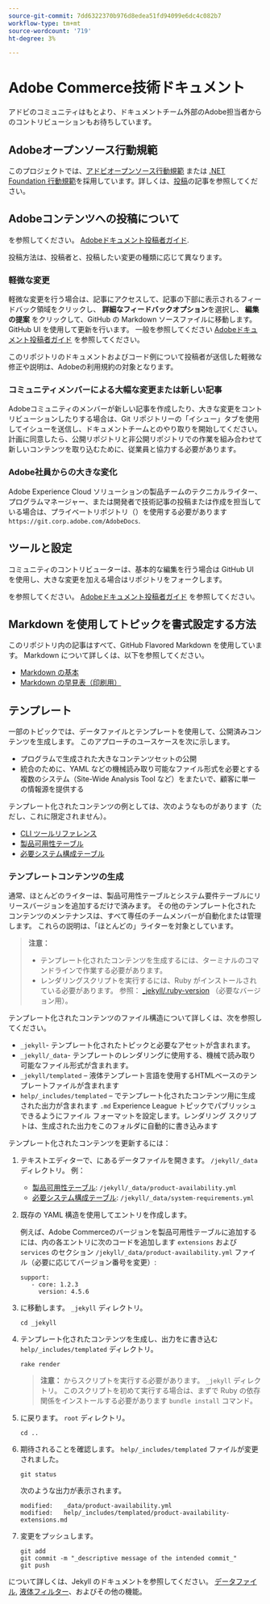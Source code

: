 ```yaml
---
source-git-commit: 7dd6322370b976d8edea51fd94099e6dc4c082b7
workflow-type: tm+mt
source-wordcount: '719'
ht-degree: 3%

---
```

# Adobe Commerce技術ドキュメント

アドビのコミュニティはもとより、ドキュメントチーム外部のAdobe担当者からのコントリビューションもお待ちしています。

## Adobeオープンソース行動規範

このプロジェクトでは、[アドビオープンソース行動規範](code-of-conduct.md) または [.NET Foundation 行動規範](https://dotnetfoundation.org/code-of-conduct)を採用しています。詳しくは、[投稿](contributing.md)の記事を参照してください。

## Adobeコンテンツへの投稿について

を参照してください。 [Adobeドキュメント投稿者ガイド](https://experienceleague.adobe.com/docs/contributor/contributor-guide/introduction.html).

投稿方法は、投稿者と、投稿したい変更の種類に応じて異なります。

### 軽微な変更

軽微な変更を行う場合は、記事にアクセスして、記事の下部に表示されるフィードバック領域をクリックし、 **詳細なフィードバックオプション**&#x200B;を選択し、 **編集の提案** をクリックして、GitHub の Markdown ソースファイルに移動します。 GitHub UI を使用して更新を行います。 一般を参照してください [Adobeドキュメント投稿者ガイド](https://experienceleague.adobe.com/docs/contributor/contributor-guide/introduction.html) を参照してください。

このリポジトリのドキュメントおよびコード例について投稿者が送信した軽微な修正や説明は、Adobeの利用規約の対象となります。

### コミュニティメンバーによる大幅な変更または新しい記事

Adobeコミュニティのメンバーが新しい記事を作成したり、大きな変更をコントリビューションしたりする場合は、Git リポジトリーの「イシュー」タブを使用してイシューを送信し、ドキュメントチームとのやり取りを開始してください。 計画に同意したら、公開リポジトリと非公開リポジトリでの作業を組み合わせて新しいコンテンツを取り込むために、従業員と協力する必要があります。

<!--
If you submit a pull request with significant changes to documentation and code examples, you'll see a message in the pull request asking you to submit an online contribution license agreement (CLA). We need you to complete the online form before we can review your pull request.
-->

### Adobe社員からの大きな変化

Adobe Experience Cloud ソリューションの製品チームのテクニカルライター、プログラムマネージャー、または開発者で技術記事の投稿または作成を担当している場合は、プライベートリポジトリ（）を使用する必要があります `https://git.corp.adobe.com/AdobeDocs`.

<!--Employees from other parts of the Adobe world should use the public repo for minor updates.-->

## ツールと設定

コミュニティのコントリビューターは、基本的な編集を行う場合は GitHub UI を使用し、大きな変更を加える場合はリポジトリをフォークします。

を参照してください。 [Adobeドキュメント投稿者ガイド](https://experienceleague.adobe.com/docs/contributor/contributor-guide/introduction.html) を参照してください。

## Markdown を使用してトピックを書式設定する方法

このリポジトリ内の記事はすべて、GitHub Flavored Markdown を使用しています。 Markdown について詳しくは、以下を参照してください。

* [Markdown の基本](https://help.github.com/articles/getting-started-with-writing-and-formatting-on-github/)
* [Markdown の早見表（印刷用）](https://guides.github.com/pdfs/markdown-cheatsheet-online.pdf)

## テンプレート

一部のトピックでは、データファイルとテンプレートを使用して、公開済みコンテンツを生成します。 このアプローチのユースケースを次に示します。

* プログラムで生成された大きなコンテンツセットの公開
* 統合のために、YAML などの機械読み取り可能なファイル形式を必要とする複数のシステム（Site-Wide Analysis Tool など）をまたいで、顧客に単一の情報源を提供する

テンプレート化されたコンテンツの例としては、次のようなものがあります（ただし、これに限定されません）。

* [CLI ツールリファレンス](https://experienceleague.adobe.com/docs/commerce-operations/reference/commerce-on-premises.html)
* [製品可用性テーブル](https://experienceleague.adobe.com/docs/commerce-operations/release/product-availability.html)
* [必要システム構成テーブル](https://experienceleague.adobe.com/docs/commerce-operations/installation-guide/system-requirements.html)

### テンプレートコンテンツの生成

通常、ほとんどのライターは、製品可用性テーブルとシステム要件テーブルにリリースバージョンを追加するだけで済みます。 その他のテンプレート化されたコンテンツのメンテナンスは、すべて専任のチームメンバーが自動化または管理します。 これらの説明は、「ほとんどの」ライターを対象としています。

>**注意：**
>
>* テンプレート化されたコンテンツを生成するには、ターミナルのコマンドラインで作業する必要があります。
>* レンダリングスクリプトを実行するには、Ruby がインストールされている必要があります。 参照： [_jekyll/.ruby-version](_jekyll/.ruby-version) （必要なバージョン用）。

テンプレート化されたコンテンツのファイル構造について詳しくは、次を参照してください。

* `_jekyll`- テンプレート化されたトピックと必要なアセットが含まれます。
* `_jekyll/_data`- テンプレートのレンダリングに使用する、機械で読み取り可能なファイル形式が含まれます。
* `_jekyll/templated` – 液体テンプレート言語を使用するHTMLベースのテンプレートファイルが含まれます
* `help/_includes/templated` – でテンプレート化されたコンテンツ用に生成された出力が含まれます `.md` Experience League トピックでパブリッシュできるようにファイル フォーマットを設定します。レンダリング スクリプトは、生成された出力をこのフォルダに自動的に書き込みます

テンプレート化されたコンテンツを更新するには：

1. テキストエディターで、にあるデータファイルを開きます。 `/jekyll/_data` ディレクトリ。 例：

   * [製品可用性テーブル](https://experienceleague.adobe.com/docs/commerce-operations/release/product-availability.html): `/jekyll/_data/product-availability.yml`
   * [必要システム構成テーブル](https://experienceleague.adobe.com/docs/commerce-operations/installation-guide/system-requirements.html): `/jekyll/_data/system-requirements.yml`

1. 既存の YAML 構造を使用してエントリを作成します。

   例えば、Adobe Commerceのバージョンを製品可用性テーブルに追加するには、内の各エントリに次のコードを追加します `extensions` および `services` のセクション `/jekyll/_data/product-availability.yml` ファイル（必要に応じてバージョン番号を変更）:

   ```
   support:
      - core: 1.2.3
        version: 4.5.6
   ```

1. に移動します。 `_jekyll` ディレクトリ。

   ```
   cd _jekyll
   ```

1. テンプレート化されたコンテンツを生成し、出力をに書き込む `help/_includes/templated` ディレクトリ。

   ```
   rake render
   ```

   >**注意：** からスクリプトを実行する必要があります。 `_jekyll` ディレクトリ。 このスクリプトを初めて実行する場合は、まずで Ruby の依存関係をインストールする必要があります `bundle install` コマンド。

1. に戻ります。 `root` ディレクトリ。

   ```
   cd ..
   ```

1. 期待されることを確認します。 `help/_includes/templated` ファイルが変更されました。

   ```
   git status
   ```

   次のような出力が表示されます。

   ```
   modified:   _data/product-availability.yml
   modified:   help/_includes/templated/product-availability-extensions.md
   ```

1. 変更をプッシュします。

   ```
   git add
   git commit -m "_descriptive message of the intended commit_"
   git push
   ```

について詳しくは、Jekyll のドキュメントを参照してください。 [データファイル](https://jekyllrb.com/docs/datafiles), [液体フィルター](https://jekyllrb.com/docs/liquid/filters/)、およびその他の機能。
